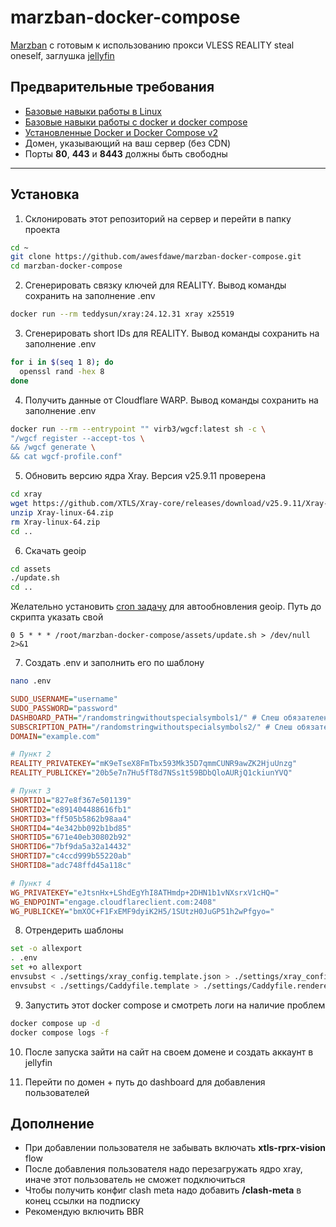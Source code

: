 # marzban-docker-compose
[Marzban](https://github.com/Gozargah/Marzban) с готовым к использованию прокси VLESS REALITY steal oneself, заглушка [jellyfin](https://jellyfin.org/)
## Предварительные требования
- [Базовые навыки работы в Linux](https://www.geeksforgeeks.org/linux-unix/linux-commands-cheat-sheet/)
- [Базовые навыки работы с docker и docker compose](https://devhints.io/docker-compose)
- [Установленные Docker и Docker Compose v2](https://docs.docker.com/engine/install/)
- Домен, указывающий на ваш сервер (без CDN)
- Порты **80**, **443** и **8443** должны быть свободны

---

## Установка

1. Склонировать этот репозиторий на сервер и перейти в папку проекта
```bash
cd ~
git clone https://github.com/awesfdawe/marzban-docker-compose.git
cd marzban-docker-compose
```

2. Сгенерировать связку ключей для REALITY. Вывод команды сохранить на заполнение .env
```bash
docker run --rm teddysun/xray:24.12.31 xray x25519
```

3. Сгенерировать short IDs для REALITY. Вывод команды сохранить на заполнение .env
```bash
for i in $(seq 1 8); do
  openssl rand -hex 8
done
```

4. Получить данные от Cloudflare WARP. Вывод команды сохранить на заполнение .env
```bash
docker run --rm --entrypoint "" virb3/wgcf:latest sh -c \
"/wgcf register --accept-tos \
&& /wgcf generate \
&& cat wgcf-profile.conf"
```

5. Обновить версию ядра Xray. Версия v25.9.11 проверена
```bash
cd xray
wget https://github.com/XTLS/Xray-core/releases/download/v25.9.11/Xray-linux-64.zip
unzip Xray-linux-64.zip
rm Xray-linux-64.zip
cd ..
```

6. Скачать geoip
```bash
cd assets
./update.sh
cd ..
```
Желательно установить [cron задачу](https://linuxhandbook.com/crontab/) для автообновления geoip. Путь до скрипта указать свой
```cron
0 5 * * * /root/marzban-docker-compose/assets/update.sh > /dev/null 2>&1
```

7. Создать .env и заполнить его по шаблону
```bash
nano .env
```
```ini
SUDO_USERNAME="username"
SUDO_PASSWORD="password"
DASHBOARD_PATH="/randomstringwithoutspecialsymbols1/" # Слеш обязателен в начале и в конце
SUBSCRIPTION_PATH="/randomstringwithoutspecialsymbols2/" # Слеш обязателен в начале и в конце
DOMAIN="example.com"

# Пункт 2
REALITY_PRIVATEKEY="mK9eTseX8FmTbx593Mk35D7qmmCUNR9awZK2HjuUnzg"
REALITY_PUBLICKEY="20b5e7n7Hu5fT8d7NSs1t59BDbQloAURjQ1ckiunYVQ"

# Пункт 3
SHORTID1="827e8f367e501139"
SHORTID2="e891404488616fb1"
SHORTID3="ff505b5862b98aa4"
SHORTID4="4e342bb092b1bd85"
SHORTID5="671e40eb30802b92"
SHORTID6="7bf9da5a32a14432"
SHORTID7="c4ccd999b55220ab"
SHORTID8="adc748ffd45a118c"

# Пункт 4
WG_PRIVATEKEY="eJtsnHx+LShdEgYhI8ATHmdp+2DHN1b1vNXsrxV1cHQ="
WG_ENDPOINT="engage.cloudflareclient.com:2408"
WG_PUBLICKEY="bmXOC+F1FxEMF9dyiK2H5/1SUtzH0JuGP51h2wPfgyo="
```

8. Отрендерить шаблоны
```bash
set -o allexport
. .env
set +o allexport
envsubst < ./settings/xray_config.template.json > ./settings/xray_config.rendered.json
envsubst < ./settings/Caddyfile.template > ./settings/Caddyfile.rendered
```

9. Запустить этот docker compose и смотреть логи на наличие проблем
```bash
docker compose up -d
docker compose logs -f
```

10. После запуска зайти на сайт на своем домене и создать аккаунт в jellyfin

11. Перейти по домен + путь до dashboard для добавления пользователей

## Дополнение
- При добавлении пользователя не забывать включать **xtls-rprx-vision** flow
- После добавления пользователя надо перезагружать ядро xray, иначе этот пользователь не сможет подключиться
- Чтобы получить конфиг clash meta надо добавить **/clash-meta** в конец ссылки на подписку 
- Рекомендую включить BBR
